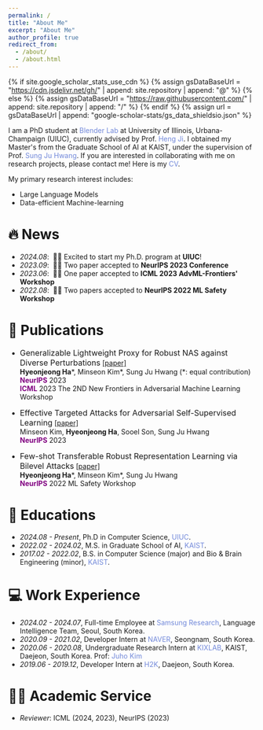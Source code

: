 ```yaml
---
permalink: /
title: "About Me"
excerpt: "About Me"
author_profile: true
redirect_from: 
  - /about/
  - /about.html
---
```


{% if site.google_scholar_stats_use_cdn %}
{% assign gsDataBaseUrl = "https://cdn.jsdelivr.net/gh/" | append: site.repository | append: "@" %}
{% else %}
{% assign gsDataBaseUrl = "https://raw.githubusercontent.com/" | append: site.repository | append: "/" %}
{% endif %}
{% assign url = gsDataBaseUrl | append: "google-scholar-stats/gs_data_shieldsio.json" %}

<span class='anchor' id='about-me'></span>

I am a PhD student at <a href="https://blender.cs.illinois.edu/" style="color: #7289da; text-decoration: none;">Blender Lab</a> at University of Illinois, Urbana-Champaign (UIUC), currently advised by Prof. <a href="https://blender.cs.illinois.edu/hengji.html" style="color: #7289da; text-decoration: none;">Heng Ji</a>. I obtained my Master's from the Graduate School of AI at KAIST, under the supervision of Prof. <a href="http://www.sungjuhwang.com/" style="color: #7289da; text-decoration: none;">Sung Ju Hwang</a>. If you are interested in collaborating with me on research projects, please contact me! Here is my <a href="https://drive.google.com/file/d/14vKEveMrT1V8q6su8qLqKxPBD954Z_Vo/view?usp=sharing" style="color: #7289da; text-decoration:none">CV</a>.

My primary research interest includes:
- Large Language Models
- Data-efficient Machine-learning


# 🔥 News
- *2024.08*: &nbsp;🤘🤘 Excited to start my Ph.D. program at **UIUC**! 
- *2023.09*: &nbsp;🎉🎉 Two paper accepted to **NeurIPS 2023 Conference** 
- *2023.06*: &nbsp;🎉🎉 One paper accepted to **ICML 2023 AdvML-Frontiers' Workshop** 
- *2022.08*: &nbsp;🎉🎉 Two papers accepted to **NeurIPS 2022 ML Safety Workshop**

# 📝 Publications 
- <font size="3">Generalizable Lightweight Proxy for Robust NAS against Diverse Perturbations</font> 
[[paper]](https://arxiv.org/abs/2306.05031) \
**Hyeonjeong Ha***, Minseon Kim*, Sung Ju Hwang (\*: equal contribution)  \
<span style="color:purple">**NeurIPS**</span> 2023 \
<span style="color:purple">**ICML**</span> 2023 The 2ND New Frontiers in Adversarial Machine Learning Workshop


- <font size="3">Effective Targeted Attacks for Adversarial Self-Supervised Learning</font>
[[paper]](https://arxiv.org/abs/2210.10482) \
Minseon Kim, **Hyeonjeong Ha**, Sooel Son, Sung Ju Hwang \
<span style="color:purple">**NeurIPS**</span> 2023


- <font size="3">Few-shot Transferable Robust Representation Learning via Bilevel Attacks</font> 
[[paper]](https://arxiv.org/abs/2210.10485) \
**Hyeonjeong Ha***, Minseon Kim*, Sung Ju Hwang \
<span style="color:purple">**NeurIPS**</span> 2022 ML Safety Workshop

<!--# 🎖 Honors and Awards
- *2021.10* Lorem ipsum dolor sit amet, consectetur adipiscing elit. Vivamus ornare aliquet ipsum, ac tempus justo dapibus sit amet. 
- *2021.09* Lorem ipsum dolor sit amet, consectetur adipiscing elit. Vivamus ornare aliquet ipsum, ac tempus justo dapibus sit amet. -->

# 📖 Educations
- *2024.08 - Present*, Ph.D in Computer Science, <a href="https://blender.cs.illinois.edu/" style="color: #7289da; text-decoration: none;">UIUC</a>.
- *2022.02 - 2024.02*, M.S. in Graduate School of AI, <a href="https://www.kaist.ac.kr/en/" style="color: #7289da; text-decoration: none;">KAIST</a>.
- *2017.02 - 2022.02*, B.S. in Computer Science (major) and Bio & Brain Engineering (minor), <a href="https://www.kaist.ac.kr/en/" style="color: #7289da; text-decoration: none;">KAIST</a>.

<!--# 💬 Invited Talks
- *2021.06*, Lorem ipsum dolor sit amet, consectetur adipiscing elit. Vivamus ornare aliquet ipsum, ac tempus justo dapibus sit amet. 
- *2021.03*, Lorem ipsum dolor sit amet, consectetur adipiscing elit. Vivamus ornare aliquet ipsum, ac tempus justo dapibus sit amet.  \| [\[video\]](https://github.com/)-->

# 💻 Work Experience
- *2024.02 - 2024.07*, Full-time Employee at  <a href="https://research.samsung.com/" style="color: #7289da; text-decoration: none;">Samsung Research</a>, Language Intelligence Team, Seoul, South Korea. 
- *2020.09 - 2021.02*, Developer Intern at <a href="https://developers.naver.com/main/" style="color: #7289da; text-decoration: none;">NAVER</a>, Seongnam, South Korea.
- *2020.06 - 2020.08*, Undergraduate Research Intern at <a href="https://www.kixlab.org/" style="color: #7289da; text-decoration: none;">KIXLAB</a>, KAIST, Daejeon, South Korea. Prof: <a href="https://juhokim.com/" style="color: #7289da; text-decoration: none;">Juho Kim</a>
- *2019.06 - 2019.12*, Developer Intern at <a href="https://www.sojunghangeul.com/home/main" style="color: #7289da; text-decoration: none;">H2K</a>, Daejeon, South Korea.

# 👩‍💻 Academic Service
- *Reviewer*: ICML (2024, 2023), NeurIPS (2023)
